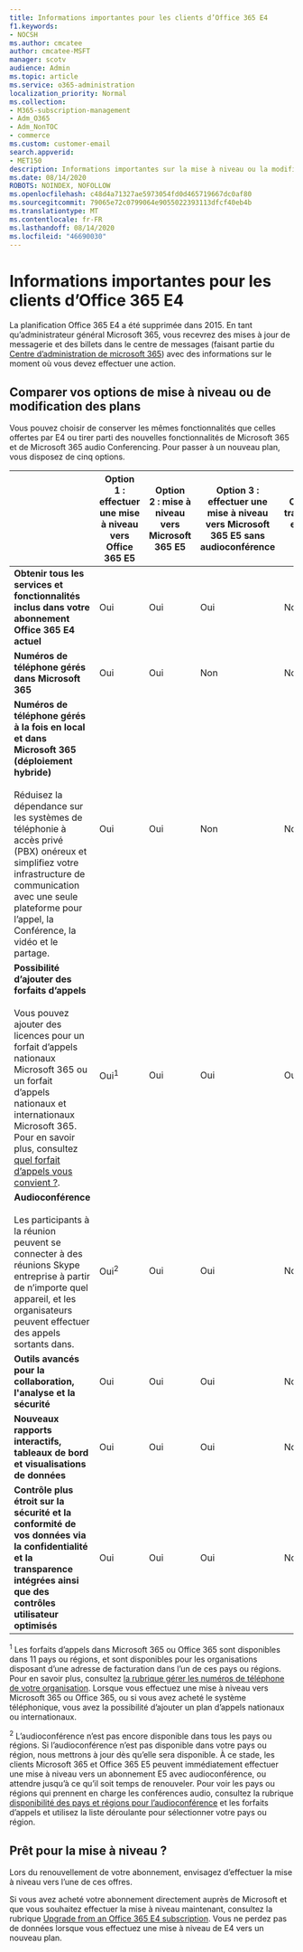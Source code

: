 ```yaml
---
title: Informations importantes pour les clients d’Office 365 E4
f1.keywords:
- NOCSH
ms.author: cmcatee
author: cmcatee-MSFT
manager: scotv
audience: Admin
ms.topic: article
ms.service: o365-administration
localization_priority: Normal
ms.collection:
- M365-subscription-management
- Adm_O365
- Adm_NonTOC
- commerce
ms.custom: customer-email
search.appverid:
- MET150
description: Informations importantes sur la mise à niveau ou la modification des offres pour les clients disposant d’un abonnement Office 365 E4.
ms.date: 08/14/2020
ROBOTS: NOINDEX, NOFOLLOW
ms.openlocfilehash: c48d4a71327ae5973054fd0d465719667dc0af80
ms.sourcegitcommit: 79065e72c0799064e9055022393113dfcf40eb4b
ms.translationtype: MT
ms.contentlocale: fr-FR
ms.lasthandoff: 08/14/2020
ms.locfileid: "46690030"
---
```

# <a name="important-information-for-office-365-e4-customers"></a>Informations importantes pour les clients d’Office 365 E4

La planification Office 365 E4 a été supprimée dans 2015. En tant qu’administrateur général Microsoft 365, vous recevrez des mises à jour de messagerie et des billets dans le centre de messages (faisant partie du [Centre d’administration de microsoft 365](https://go.microsoft.com/fwlink/p/?linkid=2024339)) avec des informations sur le moment où vous devez effectuer une action.

## <a name="compare-your-options-for-upgrading-or-changing-plans"></a>Comparer vos options de mise à niveau ou de modification des plans

Vous pouvez choisir de conserver les mêmes fonctionnalités que celles offertes par E4 ou tirer parti des nouvelles fonctionnalités de Microsoft 365 et de Microsoft 365 audio Conferencing. Pour passer à un nouveau plan, vous disposez de cinq options.

|  | Option 1 : effectuer une mise à niveau vers Office 365 E5 | Option 2 : mise à niveau vers Microsoft 365 E5 | Option 3 : effectuer une mise à niveau vers Microsoft 365 E5 sans audioconférence | Option 4 : transformer en Office 365 E3 | Option 5 : transformer en Microsoft 365 E3 |
|-|-|-|-|-|-|
| **Obtenir tous les services et fonctionnalités inclus dans votre abonnement Office 365 E4 actuel** | Oui | Oui | Oui | Non | Non |
| **Numéros de téléphone gérés dans Microsoft 365** | Oui | Oui | Non | Non | Non |
| **Numéros de téléphone gérés à la fois en local et dans Microsoft 365 (déploiement hybride)**<br/><br/>Réduisez la dépendance sur les systèmes de téléphonie à accès privé (PBX) onéreux et simplifiez votre infrastructure de communication avec une seule plateforme pour l’appel, la Conférence, la vidéo et le partage. | Oui | Oui | Non | Non | Non |
| **Possibilité d’ajouter des forfaits d’appels**<br/><br/>Vous pouvez ajouter des licences pour un forfait d’appels nationaux Microsoft 365 ou un forfait d’appels nationaux et internationaux Microsoft 365. Pour en savoir plus, consultez [quel forfait d’appels vous convient ?](https://docs.microsoft.com/MicrosoftTeams/calling-plan-landing-page). | Oui<sup>1</sup> | Oui | Oui | Oui | Oui |
| **Audioconférence**<br/><br/>Les participants à la réunion peuvent se connecter à des réunions Skype entreprise à partir de n’importe quel appareil, et les organisateurs peuvent effectuer des appels sortants dans. | Oui<sup>2</sup> | Oui | Oui | Non | Non |
| **Outils avancés pour la collaboration, l'analyse et la sécurité** | Oui | Oui | Oui | Non | Non |
| **Nouveaux rapports interactifs, tableaux de bord et visualisations de données** | Oui | Oui | Oui | Non | Non |
| **Contrôle plus étroit sur la sécurité et la conformité de vos données via la confidentialité et la transparence intégrées ainsi que des contrôles utilisateur optimisés** | Oui | Oui | Oui | Non | Oui |

<sup>1</sup> Les forfaits d’appels dans Microsoft 365 ou Office 365 sont disponibles dans 11 pays ou régions, et sont disponibles pour les organisations disposant d’une adresse de facturation dans l’un de ces pays ou régions. Pour en savoir plus, consultez [la rubrique gérer les numéros de téléphone de votre organisation](https://docs.microsoft.com/microsoftteams/manage-phone-numbers-for-your-organization/manage-phone-numbers-for-your-organization). Lorsque vous effectuez une mise à niveau vers Microsoft 365 ou Office 365, ou si vous avez acheté le système téléphonique, vous avez la possibilité d’ajouter un plan d’appels nationaux ou internationaux.

<sup>2</sup> L’audioconférence n’est pas encore disponible dans tous les pays ou régions. Si l’audioconférence n’est pas disponible dans votre pays ou région, nous mettrons à jour dès qu’elle sera disponible. À ce stade, les clients Microsoft 365 et Office 365 E5 peuvent immédiatement effectuer une mise à niveau vers un abonnement E5 avec audioconférence, ou attendre jusqu’à ce qu’il soit temps de renouveler. Pour voir les pays ou régions qui prennent en charge les conférences audio, consultez la rubrique [disponibilité des pays et régions pour l’audioconférence](https://docs.microsoft.com/microsoftteams/country-and-region-availability-for-audio-conferencing-and-calling-plans/country-and-region-availability-for-audio-conferencing-and-calling-plans) et les forfaits d’appels et utilisez la liste déroulante pour sélectionner votre pays ou région.

## <a name="ready-to-upgrade"></a>Prêt pour la mise à niveau ?

Lors du renouvellement de votre abonnement, envisagez d’effectuer la mise à niveau vers l’une de ces offres.

Si vous avez acheté votre abonnement directement auprès de Microsoft et que vous souhaitez effectuer la mise à niveau maintenant, consultez la rubrique [Upgrade from an Office 365 E4 subscription](upgrade-Office-365-E4.md). Vous ne perdez pas de données lorsque vous effectuez une mise à niveau de E4 vers un nouveau plan.